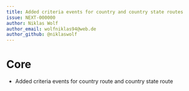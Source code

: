 ```yaml
---
title: Added criteria events for country and country state routes
issue: NEXT-000000
author: Niklas Wolf
author_email: wolfniklas94@web.de
author_github: @niklaswolf
---
```

# Core
* Added criteria events for country route and country state route
